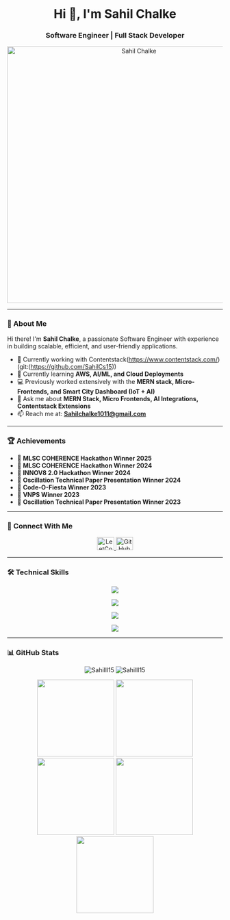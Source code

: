 <h1 align="center">Hi 👋, I'm Sahil Chalke</h1>
<h3 align="center"> Software Engineer | Full Stack Developer</h3>

<p align="center">
  <img src="https://github.com/Sahilll15/Sahilll15/assets/109215419/50d25293-0635-45f8-b0ab-e8c8dc6ec933" alt="Sahil Chalke" width="600px">
</p>

---

### 🚀 About Me
Hi there! I'm **Sahil Chalke**, a passionate  Software Engineer with experience in building scalable, efficient, and user-friendly applications.  
- 🔭 Currently working with Contentstack(https://www.contentstack.com/) (git:(https://github.com/SahilCs15))  
- 🌱 Currently learning **AWS, AI/ML, and Cloud Deployments**  
- 💻 Previously worked extensively with the **MERN stack, Micro-Frontends, and Smart City Dashboard (IoT + AI)**  
- 💬 Ask me about **MERN Stack, Micro Frontends, AI Integrations, Contentstack Extensions**  
- 📫 Reach me at: **Sahilchalke1011@gmail.com**

---

### 🏆 Achievements
- 🥇 **MLSC COHERENCE Hackathon Winner 2025**  
- 🥇 **MLSC COHERENCE Hackathon Winner 2024**  
- 🏅 **INNOV8 2.0 Hackathon Winner 2024**  
- 🥇 **Oscillation Technical Paper Presentation Winner 2024**  
- 🎉 **Code-O-Fiesta Winner 2023**  
- 🥇 **VNPS Winner 2023**  
- 🏅 **Oscillation Technical Paper Presentation Winner 2023**

---

### 🔗 Connect With Me
<p align="center">
  <a href="https://leetcode.com/sahilll15/" target="blank">
    <img src="https://raw.githubusercontent.com/rahuldkjain/github-profile-readme-generator/master/src/images/icons/Social/leet-code.svg" alt="LeetCode" height="30" width="40" />
  </a>
  <a href="https://github.com/sahilll15" target="blank">
    <img src="https://raw.githubusercontent.com/rahuldkjain/github-profile-readme-generator/master/src/images/icons/Social/github.svg" alt="GitHub" height="30" width="40" />
  </a>
</p>

---

### 🛠️ Technical Skills
<p align="center">
  <img src="https://skillicons.dev/icons?i=js,ts,react,nodejs,express,mongodb,next,mysql,flutter,webpack,jest,vite" />
</p>
<p align="center">
  <img src="https://skillicons.dev/icons?i=html,css,bootstrap,tailwind,git,github,firebase,django,redis" />
</p>
<p align="center">  
  <img src="https://skillicons.dev/icons?i=docker,postman,vercel,linux,netlify,nginx,solidity,python,appwrite" />
</p>
<p align="center">  
  <img src="https://skillicons.dev/icons?i=graphql,prisma,aws,cpp,githubactions,kafka,postgres,redux,supabase,rollup" />
</p>

---

### 📊 GitHub Stats
<p align="center">
  <img src="https://github-readme-stats.vercel.app/api?username=Sahilll15&show_icons=true&locale=en" alt="Sahilll15" />
  <img src="https://github-readme-streak-stats.herokuapp.com/?user=Sahilll15" alt="Sahilll15" />
</p>

<p align="center">
  <img src="http://github-profile-summary-cards.vercel.app/api/cards/stats?username=sahilll15&theme=2077" height="180em" />
  <img src="http://github-profile-summary-cards.vercel.app/api/cards/most-commit-language?username=sahilll15&theme=2077" height="180em" />
  <img src="http://github-profile-summary-cards.vercel.app/api/cards/repos-per-language?username=sahilll15&theme=2077" height="180em" />
  <img src="http://github-profile-summary-cards.vercel.app/api/cards/productive-time?username=sahilll15&theme=2077" height="180em" />
  <img src="http://github-profile-summary-cards.vercel.app/api/cards/profile-details?username=sahilll15&theme=2077" height="180em" />
</p>
